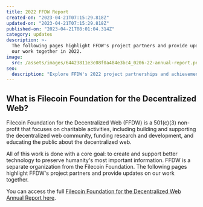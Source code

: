 ```yaml
---
title: 2022 FFDW Report
created-on: "2023-04-21T07:15:29.818Z"
updated-on: "2023-04-21T07:15:29.818Z"
published-on: "2023-04-21T08:01:04.314Z"
category: updates
description: >-
  The following pages highlight FFDW's project partners and provide updates on
  our work together in 2022.
image:
  src: /assets/images/64423811e3c08f0a484e3bc4_0206-22-annual-report.png
seo:
  description: "Explore FFDW's 2022 project partnerships and achievements in advancing the decentralized web, preserving crucial information, and supporting innovative research and development."
---
```


## What is Filecoin Foundation for the Decentralized Web?

Filecoin Foundation for the Decentralized Web (FFDW) is a 501(c)(3) non-profit that focuses on charitable activities, including building and supporting the decentralized web community, funding research and development, and educating the public about the decentralized web.

All of this work is done with a core goal: to create and support better technology to preserve humanity's most important information. FFDW is a separate organization from the Filecoin Foundation. The following pages highlight FFDW's project partners and provide updates on our work together.

You can access the full [Filecoin Foundation for the Decentralized Web Annual Report here](https://fil-foundation.on.fleek.co/hosting/FFDW-2022-Annual-Report.pdf).
